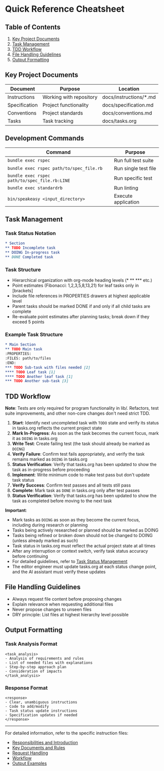 # Quick Reference Cheatsheet

## Table of Contents
1. [Key Project Documents](#key-project-documents)
2. [Task Management](#task-management)
3. [TDD Workflow](#tdd-workflow)
4. [File Handling Guidelines](#file-handling-guidelines)
5. [Output Formatting](#output-formatting)

## Key Project Documents

| Document      | Purpose                 | Location               |
|---------------|-------------------------|------------------------|
| Instructions  | Working with repository | docs/instructions/*.md |
| Specification | Project functionality   | docs/specification.md  |
| Conventions   | Project standards       | docs/conventions.md    |
| Tasks         | Task tracking           | docs/tasks.org         |

## Development Commands

| Command                                         | Purpose                   |
|-------------------------------------------------|---------------------------|
| `bundle exec rspec`                             | Run full test suite       |
| `bundle exec rspec path/to/spec_file.rb`        | Run single test file      |
| `bundle exec rspec path/to/spec_file.rb:LINE`   | Run specific test         |
| `bundle exec standardrb`                        | Run linting               |
| `bin/speakeasy <input_directory>`              | Execute application       |

## Task Management

### Task Status Notation
```org
* Section
** TODO Incomplete task
** DOING In-progress task 
** DONE Completed task
```

### Task Structure
- Hierarchical organization with org-mode heading levels (* ** *** etc.)
- Point estimates (Fibonacci: 1,2,3,5,8,13,21) for leaf tasks only in [brackets]
- Include file references in PROPERTIES drawers at highest applicable level
- Parent tasks should be marked DONE if and only if all child tasks are complete
- Re-evaluate point estimates after planning tasks; break down if they exceed 5 points

### Example Task Structure
```org
* Main Section
** TODO Main task
:PROPERTIES:
:FILES: path/to/files
:END:
*** TODO Sub-task with files needed [2]
**** TODO Leaf task [1]
**** TODO Another leaf task [1]
*** TODO Another sub-task [3]
```

## TDD Workflow

**Note**: Tests are only required for program functionality in lib/. Refactors, test suite improvements, and other non-core changes don't need strict TDD.

1. **Start**: Identify next uncompleted task with `TODO` state and verify its status in tasks.org reflects the current project state
2. **Mark In-Progress**: As soon as the task becomes the current focus, mark it as `DOING` in tasks.org
3. **Write Test**: Create failing test (the task should already be marked as `DOING`)
4. **Verify Failure**: Confirm test fails appropriately, and verify the task remains marked as `DOING` in tasks.org
5. **Status Verification**: Verify that tasks.org has been updated to show the task as in-progress before proceeding
6. **Implement**: Write minimum code to make test pass but don't update task status
7. **Verify Success**: Confirm test passes and all tests still pass
8. **Complete**: Mark task as `DONE` in tasks.org only after test passes
9. **Status Verification**: Verify that tasks.org has been updated to show the task as completed before moving to the next task

**Important**: 
- Mark tasks as `DOING` as soon as they become the current focus, including during research or planning
- Tasks being actively researched or planned should be marked as DOING
- Tasks being refined or broken down should not be changed to DOING (unless already marked as such)
- Task status in tasks.org must reflect the actual project state at all times
- After any interruption or context switch, verify task status accuracy before continuing
- For detailed guidelines, refer to [Task Status Management](02_documents_and_rules.md#8-task-status-management)
- The editor engineer must update tasks.org at each status change point, and the AI assistant must verify these updates

## File Handling Guidelines

- Always request file content before proposing changes
- Explain relevance when requesting additional files
- Never propose changes to unseen files
- DRY principle: List files at highest hierarchy level possible

## Output Formatting

### Task Analysis Format
```
<task_analysis>
- Analysis of requirements and rules
- List of needed files with explanations
- Step-by-step approach plan
- Consideration of impacts
</task_analysis>
```

### Response Format
```
<response>
- Clear, unambiguous instructions
- Code to add/modify
- Task status update instructions
- Specification updates if needed
</response>
```

---

For detailed information, refer to the specific instruction files:
- [Responsibilities and Introduction](01_responsibilities_and_introduction.md)
- [Key Documents and Rules](02_documents_and_rules.md)
- [Request Handling](03_request_handling.md)
- [Workflow](04_workflow.md)
- [Output Examples](05_output_examples.md)